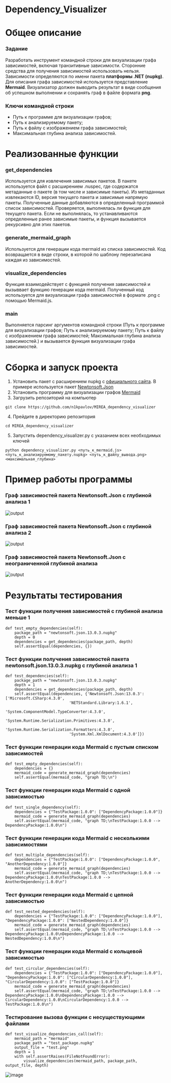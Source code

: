 # Dependency_Visualizer
# Общее описание
### Задание
Разработать инструмент командной строки для визуализации графа зависимостей, включая транзитивные зависимости. Сторонние средства для получения зависимостей использовать нельзя.
Зависимости определяются по имени пакета **платформы .NET (nupkg)**. Для описания графа зависимостей используется представление **Mermaid**. Визуализатор должен выводить результат в виде сообщения об успешном выполнении и сохранять граф в файле формата **png**.
### Ключи командной строки
- Путь к программе для визуализации графов;
- Путь к анализируемому пакету;
- Путь к файлу с изображением графа зависимостей;
- Максимальная глубина анализа зависимостей.
# Реализованные функции
### get_dependencies
Используется для извлечения зависимых пакетов. В пакете используется файл с расширением .nuspec, где содержатся метаданные о пакете (в том числе и зависимые пакеты). Из метаданных извлекаются ID, версия текущего пакета и зависимые напрямую пакеты. Полученные данные добавляются в определенный программой список зависимостей. Проверяется, выполнялась ли функция для текущего пакета. Если не выполнялась, то устанавливаются определенные ранее зависимые пакеты, и функция вызывается рекурсивно для этих пакетов.
### generate_mermaid_graph
Используется для генерации кода mermaid из списка зависимостей. Код возвращается в виде строки, в которой по шаблону перезаписана каждая из зависимостей.
### visualize_dependencies
Функция взаимодействует с функцией получения зависимостей и вызыввает функцию генерации кода mermaid. Полученный код используется для визуализации графа зависимостей в формате .png с помощью Mermaid.js.
### main
Выполняется парсинг аргументов командной строки (Путь к программе для визуализации графов; Путь к анализируемому пакету; Путь к файлу с изображением графа зависимостей; Максимальная глубина анализа зависимостей.) и вызывается функция визуализации графа зависимостей.
# Сборка и запуск проекта
1. Установить пакет с расширением nupkg с [официального сайта](https://www.nuget.org/packages). В примере используется пакет [Newtonsoft.Json](https://www.nuget.org/packages/Newtonsoft.Json/#readme-body-tab)
2. Установить программу для визуализации графов [Mermaid](https://mermaid.js.org/)
3. Загрузить репозиторий на компьютер
```
git clone https://github.com/n1kpavlov/MIREA_dependency_visualizer
```
4. Прейдите в директорию репозитория
```
cd MIREA_dependency_visualizer
```
5. Запустить dependency_visualizer.py с указанием всех необходимых ключей
```
python dependency_visualizer.py <путь_к_mermaid.js> <путь_к_анализируемому_пакету.nupkg> <путь_к_файлу_вывода.png> <максимальная_глубина>
```
# Пример работы программы
### Граф зависимостей пакета Newtonsoft.Json с глубиной анализа 1
![output](https://github.com/user-attachments/assets/850ad660-7dff-4d92-8c07-d9e0f679bf24)
### Граф зависимостей пакета Newtonsoft.Json с глубиной анализа 2
![output](https://github.com/user-attachments/assets/95259622-ce49-4ac6-a56a-eefd2742abe4)
### Граф зависимостей пакета Newtonsoft.Json с неограниченной глубиной анализа
![output](https://github.com/user-attachments/assets/c7949dff-abc3-4d79-ab11-d1b0fb17034f)
# Результаты тестирования
### Тест функции получения зависимостей с глубиной анализа меньше 1
```
def test_empty_dependencies(self):
    package_path = "newtonsoft.json.13.0.3.nupkg"
    depth = 0
    dependencies = get_dependencies(package_path, depth)
    self.assertEqual(dependencies, {})
```
### Тест функции получения зависимостей пакета newtonsoft.json.13.0.3.nupkg с глубиной анализа 1
```
def test_dependencies(self):
    package_path = "newtonsoft.json.13.0.3.nupkg"
    depth = 1
    dependencies = get_dependencies(package_path, depth)
    self.assertEqual(dependencies, {'Newtonsoft.Json:13.0.3': ['Microsoft.CSharp:4.3.0',
                            'NETStandard.Library:1.6.1',
                            'System.ComponentModel.TypeConverter:4.3.0',
                            'System.Runtime.Serialization.Primitives:4.3.0',
                            'System.Runtime.Serialization.Formatters:4.3.0',
                            'System.Xml.XmlDocument:4.3.0']})
```
### Тест функции генерации кода Mermaid с пустым списком зависимостей
```
def test_empty_dependencies(self):
    dependencies = {}
    mermaid_code = generate_mermaid_graph(dependencies)
    self.assertEqual(mermaid_code, "graph TD;\n")
```
### Тест функции генерации кода Mermaid с одной зависимостью
```
def test_single_dependency(self):
    dependencies = {"TestPackage:1.0.0": ["DependencyPackage:1.0.0"]}
    mermaid_code = generate_mermaid_graph(dependencies)
    self.assertEqual(mermaid_code, "graph TD;\nTestPackage:1.0.0 --> DependencyPackage:1.0.0\n")
```
### Тест функции генерации кода Mermaid с несколькими зависимостями
```
def test_multiple_dependencies(self):
    dependencies = {"TestPackage:1.0.0": ["DependencyPackage:1.0.0", "AnotherDependency:1.0.0"]}
    mermaid_code = generate_mermaid_graph(dependencies)
    self.assertEqual(mermaid_code, "graph TD;\nTestPackage:1.0.0 --> DependencyPackage:1.0.0\nTestPackage:1.0.0 --> AnotherDependency:1.0.0\n")
```
### Тест функции генерации кода Mermaid с цепной зависимостью
```
def test_nested_dependencies(self):
    dependencies = {"TestPackage:1.0.0": ["DependencyPackage:1.0.0"], "DependencyPackage:1.0.0": ["NestedDependency:1.0.0"]}
    mermaid_code = generate_mermaid_graph(dependencies)
    self.assertEqual(mermaid_code, "graph TD;\nTestPackage:1.0.0 --> DependencyPackage:1.0.0\nDependencyPackage:1.0.0 --> NestedDependency:1.0.0\n")
```
### Тест функции генерации кода Mermaid с кольцевой зависимостью
```
def test_circular_dependencies(self):
    dependencies = {"TestPackage:1.0.0": ["DependencyPackage:1.0.0"], "DependencyPackage:1.0.0": ["CircularDependency:1.0.0"], "CircularDependency:1.0.0": ["TestPackage:1.0.0"]}
    mermaid_code = generate_mermaid_graph(dependencies)
    self.assertEqual(mermaid_code, "graph TD;\nTestPackage:1.0.0 --> DependencyPackage:1.0.0\nDependencyPackage:1.0.0 --> CircularDependency:1.0.0\nCircularDependency:1.0.0 --> TestPackage:1.0.0\n")
```
### Тестирование вызова функции с несуществующими файлами
```
def test_visualize_dependencies_call(self):
    mermaid_path = "mermaid"
    package_path = "test_package.nupkg"
    output_file = "test.png"
    depth = 1
    with self.assertRaises(FileNotFoundError):
        visualize_dependencies(mermaid_path, package_path, output_file, depth)
```
![image](https://github.com/user-attachments/assets/08078101-ca57-4820-b2f3-29bd2570d11c)
